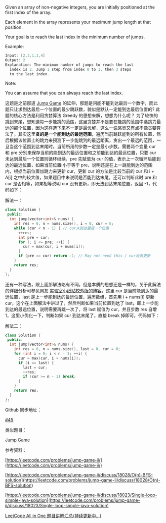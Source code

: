 Given an array of non-negative integers, you are initially positioned at the first index of the array.

Each element in the array represents your maximum jump length at that position.

Your goal is to reach the last index in the minimum number of jumps.

Example:

```cpp
Input: [2,3,1,1,4]
Output: 2
Explanation: The minimum number of jumps to reach the last
  index is 2. Jump 1 step from index 0 to 1, then 3 steps
  to the last index.
```

Note:

You can assume that you can always reach the last index.

这题是之前那道 [Jump Game](http://www.cnblogs.com/grandyang/p/4371526.html) 的延伸，那题是问能不能到达最后一个数字，而此题只让求到达最后一个位置的最少跳跃数，貌似是默认一定能到达最后位置的? 此题的核心方法是利用贪婪算法 Greedy 的思想来解，想想为什么呢？ 为了较快的跳到末尾，想知道每一步能跳的范围，这里贪婪并不是要在能跳的范围中选跳力最远的那个位置，因为这样选下来不一定是最优解，这么一说感觉又有点不像贪婪算法了。其实这里**贪的是一个能到达的最远范围**，遍历当前跳跃能到的所有位置，然后根据该位置上的跳力来预测下一步能跳到的最远距离，贪出一个最远的范围，一旦当这个范围到达末尾时，当前所用的步数一定是最小步数。需要两个变量 cur 和 pre 分别来保存当前的能到达的最远位置和之前能到达的最远位置，只要 cur 未达到最后一个位置则循环继续，pre 先赋值为 cur 的值，表示上一次循环后能到达的最远位置，如果当前位置i小于等于 pre，说明还是在上一跳能到达的范围内，根据当前位置加跳力来更新 cur，更新 cur 的方法是比较当前的 cur 和 i + A\[i\] 之中的较大值，如果题目中未说明是否能到达末尾，还可以判断此时 pre 和 cur 是否相等，如果相等说明 cur 没有更新，即无法到达末尾位置，返回 -1，代码如下：

解法一：

```cpp
class Solution {
 public:
  int jump(vector<int>& nums) {
    int res = 0, n = nums.size(), i = 0, cur = 0;
    while (cur < n - 1) { // cur未到达最后一个位置
      ++res;
      int pre = cur;
      for (; i <= pre; ++i) {
        cur = max(cur, i + nums[i]);
      }
      if (pre == cur) return -1; // May not need this / cur没有更新
    }
    return res;
  }
};
```

还有一种写法，跟上面那解法略有不同，但是本质的思想还是一样的，关于此解法的详细分析可参见网友 [实验室小纸贴校外版的博客](http://www.cnblogs.com/lichen782/p/leetcode_Jump_Game_II.html)，这里 cur 是当前能到达的最远位置，last 是上一步能到达的最远位置，遍历数组，首先用 i + nums\[i\] 更新 cur，这个在上面解法中讲过了，然后判断如果当前位置到达了 last，即上一步能到达的最远位置，说明需要再跳一次了，将 last 赋值为 cur，并且步数 res 自增1，这里小优化一下，判断如果 cur 到达末尾了，直接 break 掉即可，代码如下：

解法二：

```cpp
class Solution {
 public:
  int jump(vector<int>& nums) {
    int res = 0, n = nums.size(), last = 0, cur = 0;
    for (int i = 0; i < n - 1; ++i) {
      cur = max(cur, i + nums[i]);
      if (i == last) {
        last = cur;
        ++res;
        if (cur >= n - 1) break;
      }
    }
    return res;
  }
};
```

Github 同步地址：

[#45](https://github.com/grandyang/leetcode/issues/45)

类似题目：

[Jump Game](http://www.cnblogs.com/grandyang/p/4371526.html)

参考资料：

[https://leetcode.com/problems/jump-game-ii/](https://leetcode.com/problems/jump-game-ii/)

[](<https://leetcode.com/problems/jump-game-ii/discuss/18028/O(n)-BFS-solution>)[https://leetcode.com/problems/jump-game-ii/discuss/18028/O(n)-BFS-solution](<https://leetcode.com/problems/jump-game-ii/discuss/18028/O(n)-BFS-solution>)

[https://leetcode.com/problems/jump-game-ii/discuss/18023/Single-loop-simple-java-solution](https://leetcode.com/problems/jump-game-ii/discuss/18023/Single-loop-simple-java-solution)

[LeetCode All in One 题目讲解汇总(持续更新中...)](http://www.cnblogs.com/grandyang/p/4606334.html)
